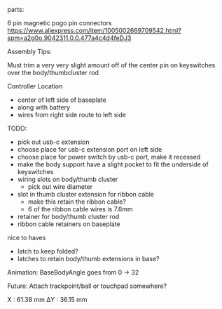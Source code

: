 parts:

6 pin magnetic pogo pin connectors
https://www.aliexpress.com/item/1005002669709542.html?spm=a2g0o.9042311.0.0.477a4c4d4feDJ3

Assembly Tips:

Must trim a very very slight amount off of the center pin on keyswitches over the body/thumbcluster rod

Controller Location
 - center of left side of baseplate
 - along with battery
 - wires from right side route to left side

TODO: 

- pick out usb-c extension
- choose place for usb-c extension port on left side
- choose place for power switch by usb-c port, make it recessed
- make the body support have a slight pocket to fit the underside of keyswitches
- wiring slots on body/thumb cluster
  - pick out wire diameter
- slot in thumb cluster extension for ribbon cable
  - make this retain the ribbon cable?
  - 6 of the ribbon cable wires is 7.6mm
- retainer for body/thumb cluster rod
- ribbon cable retainers on baseplate

nice to haves
- latch to keep folded?
- latches to retain body/thumb extensions in base?


Animation:
BaseBodyAngle goes from 0 -> 32


Future: 
Attach trackpoint/ball or touchpad somewhere?

X : 61.38 mm
ΔY : 36.15 mm
